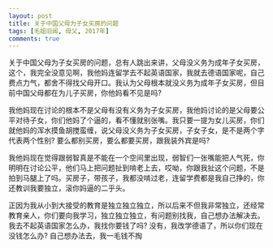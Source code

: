 ```yaml
---
layout: post
title: 关于中国父母为子女买房的问题
tags: [毛姐旧闻, 母父, 2017年]
comments: true
---
```


关于中国父母为子女买房的问题，总有人跳出来讲，父母没义务为成年子女买房，这个，我完全没意见啊，我他妈连留学去不起英语国家，我就去德语国家呢，自己费点力气，都舍不得找父母开口。我认为父母根本就没义务为成年子女买房，但目前中国父母都在为儿子买房，你他妈看不见是吗?

我他妈现在讨论的根本不是父母有没有义务为子女买房，我他妈讨论的是父母要公平对待子女，你们他妈了个逼的，看不懂就别张嘴。我只要一提为女儿买房，你们就他妈的浑水摸鱼胡搅蛮缠，说父母没义务为子女买房，子女子女，是不是两个字代表两个性别? 要么都别买房，要么都要买房，跟我装外宾是吗?

我他妈现在觉得跟弱智真是不能在一个空间里出现，弱智们一张嘴能把人气死，你明明在讨论公平，他们马上把问题扯到啃老上去，哎呦，你跟我扯这个问题，不是拍到马腿上了吗。买房子，带孩子，我都没啃过老，连留学费都是我自己挣的，你还教训我要独立，滚你妈逼的二乎头。

正因为我从小到大接受的教育是独立独立独立，所以后来不但我非常独立，还经常教育亲人，你们要向我学习，独立独立独立，有问题别找我，自己想办法解决去。我去不起英语国家怎么办，我找你要钱了吗? 没有，我改学德语了，所以你们现在没钱怎么办? 自己想办法去，我一毛钱不掏
